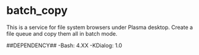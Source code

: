 # batch_copy
This is a service for file system browsers under Plasma desktop. Create a file queue and copy them all in batch mode. 

##DEPENDENCY##
-Bash: 4.XX
-KDialog: 1.0
